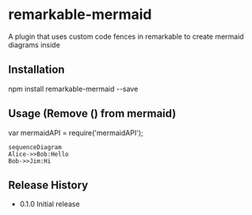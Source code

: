 # remarkable-mermaid

A plugin that uses custom code fences in remarkable to create mermaid diagrams inside

## Installation

  npm install remarkable-mermaid --save

## Usage (Remove () from mermaid)

  var mermaidAPI = require('mermaidAPI');

  ``` # mermaid
  sequenceDiagram
  Alice->>Bob:Hello
  Bob->>Jim:Hi
  ```

## Release History

* 0.1.0 Initial release
